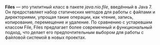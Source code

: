
**Files** — это утилитный класс в пакете *java.nio.file*, введённый в Java 7. Он предоставляет набор статических методов для работы с файлами и директориями, упрощая такие операции, как чтение, запись, копирование, перемещение и удаление.
По сравнению с устаревшим классом File, Files предлагает более современный и функциональный подход, что делает его предпочтительным выбором для работы с файловой системой в новых проектах.